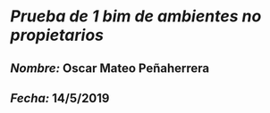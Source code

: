 # *Prueba de 1 bim de ambientes no propietarios*
## _Nombre:_ Oscar Mateo Peñaherrera
## _Fecha:_ 14/5/2019

